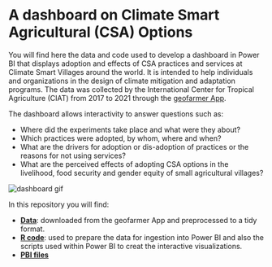 # A dashboard on Climate Smart Agricultural (CSA) Options

You will find here the data and code used to develop a dashboard in Power BI that displays adoption and effects of CSA practices and services at Climate Smart Villages around the world. It is intended to help individuals and organizations in the design of climate mitigation and adaptation programs. The data was collected by the International Center for Tropical Agriculture (CIAT) from 2017 to 2021 through the [geofarmer App](https://geofarmer.org/welcome).

The dashboard allows interactivity to answer questions such as:
* Where did the experiments take place and what were they about?
* Which practices were adopted, by whom, where and when?
* What are the drivers for adoption or dis-adoption of practices or the reasons for not using services?
* What are the perceived effects of adopting CSA options in the livelihood, food security and gender equity of small agricultural villages?

![dashboard gif](https://github.com/cmguiob/CSA_Dashboard/raw/main/Dashboard.gif)

In this repository you will find:
* [**Data**](https://github.com/cmguiob/CSA_Dashboard/tree/main/Data_R): downloaded from the geofarmer App and preprocessed to a tidy format.
* [**R code**](https://github.com/cmguiob/CSA_Dashboard/tree/main/R): used to prepare the data for ingestion into Power BI and also the scripts used within Power BI to creat the interactive visualizations.
* [**PBI files**](https://github.com/cmguiob/CSA_Dashboard/tree/main/PBI)

